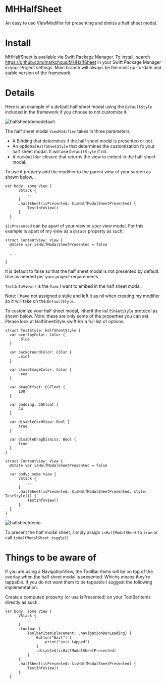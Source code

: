 # MHHalfSheet

An easy to use ViewModifier for presenting and dimiss a half sheet modal.

# Install

MHHalfSheet is available via Swift Package Manager. To install, search https://github.com/markchous/MHHalfSheet in your Swift Package Manager in your Project settings. Main branch will always be the most up-to-date and stable version of the framework.

# Details

Here is an example of a default half sheet modal using the `DefaultStyle` included in the framework if you choose to not customize it.

![halfsheetdemodefault](https://user-images.githubusercontent.com/11300751/164989079-6eaf85ad-bd84-4685-93e4-7bb543b62e54.gif)

The half sheet modal `ViewModifier` takes in three parameters.

  - A Binding<Bool> that determines if the half sheet modal is presented or not.
  - An optional `HalfSheetStyle` that determines the customization fo your half sheet modal. It will use `DefaultStyle` if nil.
  - A `ViewBuilder` closure that returns the view to embed in the half sheet modal.
  
To use it properly add the modifier to the parent view of your screen as shown below.
  
  ```
  var body: some View {
        VStack {
            ...
        }
        .halfSheet(isPresented: $isHalfModalSheetPresented) {
            TestInfoView()
        }
    }
  ```
  
  `$isPresented` can be apart of your view or your view model. For this example is apart of my view as a `@State` property as such.
  ```
  struct ContentView: View {
    @State var isHalfModalSheetPresented = false
    
    ...
  
  }
  ```
  It is default to false so that the half sheet modal is not presented by default. Use as needed per your project requirements.
  
  `TestInfoView()` is the `View` I want to embed in the half sheet modal.
  
  Note: I have not assigned a style and left it as nil when creating my modifier so it will take on the `DefaultStyle`.
  
  To customize your half sheet modal, inherit the `HalfSheetStyle` protocol as shown below. *Note*: these are only some of the properties you can set. Please look at HalfSheetStyle.swift for a full list of options.
  
  ```
  struct TestStyle: HalfSheetStyle {
    var overlayColor: Color {
        .blue
    }
    
    var backgroundColor: Color {
        .mint
    }
    
    var closeImageColor: Color {
        .red
    }
    
    var dragOffset: CGFloat {
        100
    }
    
    var padding: CGFloat {
        24
    }
    
    var disableCardView: Bool {
        true
    }
    
    var disableDragDismiss: Bool {
        true
    }
  }
  
  struct ContentView: View {
    @State var isHalfModalSheetPresented = false
    
    var body: some View {
        VStack {
            ...
        }
        .halfSheet(isPresented: $isHalfModalSheetPresented, style: TestStyle()) {
            TestInfoView()
        }
    }
}

  ```
  
![halfsheetdemo](https://user-images.githubusercontent.com/11300751/164988976-e4a6d22e-265a-493e-8995-f2cdefba036e.gif)
  
To present the half modal sheet, simply assign `isHalfModalSheet` to `true` or call `isHalfModalSheet.toggle()`
  
# Things to be aware of
  
If you are using a NavigationView, the ToolBar items will be on top of the overlay when the half sheet modal is presented. Whichs means they're tappable. If you do not want them to be tappable I suggest the following implementation.
  
Create a computed property (or use isPresented) on your ToolBarItems directly as such.
  
  ```
  var body: some View {
        VStack {
            ...
        }
        .toolbar {
            ToolbarItem(placement: .navigationBarLeading) {
                Button("Exit") {
                    print("exit tapped")
                }
                .disabled(isHalfModalSheetPresented)
            }
        }
        .halfSheet(isPresented: $isHalfModalSheetPresented) {
            TestInfoView()
        }
    }
  ```
